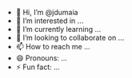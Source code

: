 - 👋 Hi, I’m @jdumaia
- 👀 I’m interested in ...
- 🌱 I’m currently learning ...
- 💞️ I’m looking to collaborate on ...
- 📫 How to reach me ...
- 😄 Pronouns: ...
- ⚡ Fun fact: ...

<!---
jdumaia/jdumaia is a ✨ special ✨ repository because its `README.md` (this file) appears on your GitHub profile.
You can click the Preview link to take a look at your changes.
--->
